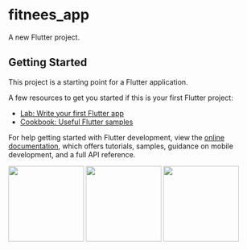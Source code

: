 # fitnees_app

A new Flutter project.

## Getting Started

This project is a starting point for a Flutter application.

A few resources to get you started if this is your first Flutter project:

- [Lab: Write your first Flutter app](https://docs.flutter.dev/get-started/codelab)
- [Cookbook: Useful Flutter samples](https://docs.flutter.dev/cookbook)

For help getting started with Flutter development, view the
[online documentation](https://docs.flutter.dev/), which offers tutorials,
samples, guidance on mobile development, and a full API reference.


<div>
<img src ="https://github.com/Alishekfeh/online_store/assets/40968259/aa1f27f3-261e-4030-bed4-ba4120a9713e" width="150" gieght="220">
<img src ="https://github.com/Alishekfeh/online_store/assets/40968259/a16b0a65-4a18-4ae1-86db-bf18265aa05a" width="150" gieght="220">
<img src ="https://github.com/Alishekfeh/online_store/assets/40968259/cd31018c-5e69-43a8-a2e2-8a584ff1c51d" width="150" gieght="220">

</div>
